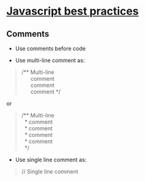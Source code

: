 # [Javascript best practices](./Contents.md)
## Comments
* Use comments before code

* Use multi-line comment as: 

> /** Multi-line  
> &nbsp;&nbsp;&nbsp;&nbsp;&nbsp; comment  
> &nbsp;&nbsp;&nbsp;&nbsp;&nbsp; comment  
> &nbsp;&nbsp;&nbsp;&nbsp;&nbsp; comment */

or

> /** Multi-line   
> &nbsp;&nbsp;* comment  
> &nbsp;&nbsp;* comment  
> &nbsp;&nbsp;* comment  
> &nbsp;&nbsp;* comment  
> &nbsp; */

* Use single line comment as: 
> // Single line comment